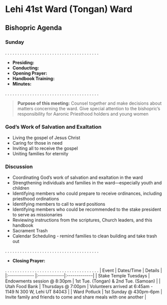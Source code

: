 # Lehi 41st Ward (Tongan) Ward
## Bishopric Agenda
### Sunday
. . . . . . . . . . . . . . . . . . . . . . . . . . . . . . . . . . . . . . 
* __Presiding:__ 
* __Conducting:__ 
* __Opening Prayer:__ 
* __Handbook Training:__ 
* __Minutes:__ 
  
. . . . . . . . . . . . . . . . . . . . . . . . . . . . . . . . . . . . . . 

> __Purpose of this meeting:__ Counsel together and make decisions about matters concerning the ward. Give special attention to the bishopric’s responsibility for Aaronic Priesthood holders and young women

### God’s Work of Salvation and Exaltation
* Living the gospel of Jesus Christ
* Caring for those in need
* Inviting all to receive the gospel
* Uniting families for eternity

### Discussion
* Coordinating God’s work of salvation and exaltation in the ward
* Strengthening individuals and families in the ward—especially youth and children
* Identifying members who could prepare to receive ordinances, including priesthood ordinations
* Identifying members to call to ward positions
* Identifying members who could be recommended to the stake president to serve as missionaries
* Reviewing instructions from the scriptures, Church leaders, and this handbook
* Sacrament Trash
* Calendar Scheduling - remind families to clean building and take trash out


. . . . . . . . . . . . . . . . . . . . . . . . . . . . . . . . . . . . . . 
* __Closing Prayer:__ 


. . . . . . . . . . . . . . . . . . . . . . . . . . . . . . . . . . . . . . 
| Event | Dates/Time | Details  |
|:------------- |:-------------|:-------------|
| Stake Temple Tuesdays | Endowments session @ 8:30pm | 1st Tue. (Tongan) & 2nd Tue. (Samoan) |
| Utah Food Bank | Thursdays @ 7:00pm | Volunteers arrived at 6:45am - 1149 N 300 W, Lehi UT 84043  |
| Ward Potluck | 1st Sunday @ 430pm-6pm | Invite family and friends to come and share meals with one another  |
